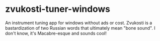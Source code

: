 # zvukosti-tuner-windows
An instrument tuning app for windows without ads or cost. Zvukosti is a bastardization of two Russian words that ultimately mean "bone sound". I don't know, it's Macabre-esque and sounds cool!
